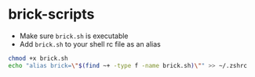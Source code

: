 # brick-scripts


- Make sure `brick.sh` is executable
- Add `brick.sh` to your shell rc file as an alias  

```bash
chmod +x brick.sh
echo "alias brick=\"$(find ~+ -type f -name brick.sh)\"" >> ~/.zshrc
```
